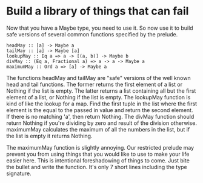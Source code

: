 # Build a library of things that can fail

Now that you have a Maybe type, you need to use it.  So now use it to build
safe versions of several common functions specified by the prelude.

    headMay :: [a] -> Maybe a
    tailMay :: [a] -> Maybe [a]
    lookupMay :: Eq a => a -> [(a, b)] -> Maybe b
    divMay :: (Eq a, Fractional a) => a -> a -> Maybe a
    maximumMay :: Ord a => [a] -> Maybe a

The functions headMay and tailMay are "safe" versions of the well known head
and tail functions.  The former returns the first element of a list or Nothing
if the list is empty.  The latter returns a list containing all but the first
element of a list, or Nothing if the list is empty.  The lookupMay function
is kind of like the lookup for a map.  Find the first tuple in the list
where the first element is the equal to the passed in value and return the
second element.  If there is no matching 'a', then return Nothing.  The
divMay function should return Nothing if you're dividing by zero and result
of the division otherwise.  maximumMay calculates the maximum of all the
numbers in the list, but if the list is empty it returns Nothing.

The maximumMay function is slightly annoying.  Our restricted prelude may prevent
you from using things that you would like to use to make your life easier
here.  This is intentional foreshadowing of things to come.  Just bite the
bullet and write the function.  It's only 7 short lines including the type
signature.

